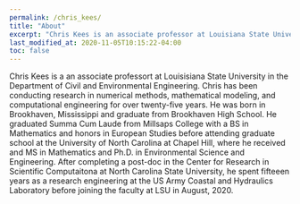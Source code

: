 ```yaml
---
permalink: /chris_kees/
title: "About"
excerpt: "Chris Kees is an associate professor at Louisiana State University."
last_modified_at: 2020-11-05T10:15:22-04:00
toc: false
---
```


Chris Kees is a an associate professort at Louisisiana State
University in the Department of Civil and Environmental
Engineering. Chris has been conducting research in numerical methods,
mathematical modeling, and computational engineering for over
twenty-five years. He was born in Brookhaven, Mississippi and graduate
from Brookhaven High School. He graduated Summa Cum Laude from
Millsaps College with a BS in Mathematics and honors in European
Studies before attending graduate school at the University of North
Carolina at Chapel Hill, where he received and MS in Mathematics and
Ph.D. in Environmental Science and Engineering. After completing a
post-doc in the Center for Research in Scientific Computaitona at
North Carolina State University, he spent fifteeen years as a research
engineering at the US Army Coastal and Hydraulics Laboratory before
joining the faculty at LSU in August, 2020.

